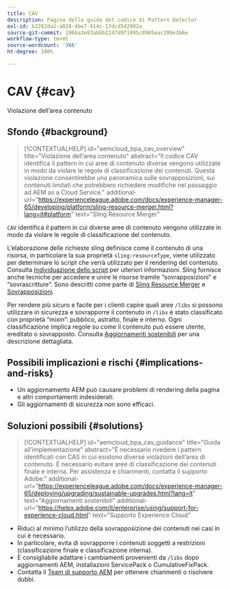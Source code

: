 ```yaml
---
title: CAV
description: Pagina della guida del codice di Pattern Detector
exl-id: b2282da2-a028-4be7-914c-17dcd5d2902a
source-git-commit: 1966a3e83ab6b2247d9f1095c8965eac399e3b6e
workflow-type: tm+mt
source-wordcount: '366'
ht-degree: 100%

---
```


# CAV {#cav}

Violazione dell’area contenuto

## Sfondo {#background}

>[!CONTEXTUALHELP]
>id="aemcloud_bpa_cav_overview"
>title="Violazione dell’area contenuto"
>abstract="Il codice CAV identifica il pattern in cui aree di contenuto diverse vengono utilizzate in modo da violare le regole di classificazione dei contenuti. Questa violazione consentirebbe una panoramica sulle sovrapposizioni, sui contenuti limitati che potrebbero richiedere modifiche nel passaggio ad AEM as a Cloud Service."
>additional-url="https://experienceleague.adobe.com/docs/experience-manager-65/developing/platform/sling-resource-merger.html?lang=it#platform" text="Sling Resource Merger"

`CAV` identifica il pattern in cui diverse aree di contenuto vengono utilizzate in modo da violare le regole di classificazione del contenuto.

L’elaborazione delle richieste sling definisce come il contenuto di una risorsa, in particolare la sua proprietà `sling:resourceType`, viene utilizzato per determinare lo script che verrà utilizzato per il rendering del contenuto. Consulta [Individuazione dello script](https://experienceleague.adobe.com/docs/experience-manager-65/developing/introduction/the-basics.html?lang=it#locating-the-script) per ulteriori informazioni. Sling fornisce anche tecniche per accedere e unire le risorse tramite “sovrapposizioni” e “sovrascritture”. Sono descritti come parte di [Sling Resource Merger](https://experienceleague.adobe.com/docs/experience-manager-65/developing/platform/sling-resource-merger.html?lang=it) e [Sovrapposizioni](https://experienceleague.adobe.com/docs/experience-manager-65/developing/platform/overlays.html?lang=it).

Per rendere più sicuro e facile per i clienti capire quali aree `/libs` si possono utilizzare in sicurezza e sovrapporre il contenuto in `/libs` è stato classificato con proprietà “mixin”: pubblico, astratto, finale e interno. Ogni classificazione implica regole su come il contenuto può essere utente, ereditato o sovrapposto. Consulta [Aggiornamenti sostenibili](https://experienceleague.adobe.com/docs/experience-manager-65/deploying/upgrading/sustainable-upgrades.html?lang=it) per una descrizione dettagliata.

## Possibili implicazioni e rischi {#implications-and-risks}

* Un aggiornamento AEM può causare problemi di rendering della pagina e altri comportamenti indesiderati.
* Gli aggiornamenti di sicurezza non sono efficaci.

## Soluzioni possibili {#solutions}

>[!CONTEXTUALHELP]
>id="aemcloud_bpa_cav_guidance"
>title="Guida all’implementazione"
>abstract="È necessario rivedere i pattern identificati con CAS in cui esistono diverse violazioni dell’area di contenuto. È necessario evitare aree di classificazione dei contenuti finale e interna. Per assistenza e chiarimenti, contatta il supporto Adobe."
>additional-url="https://experienceleague.adobe.com/docs/experience-manager-65/deploying/upgrading/sustainable-upgrades.html?lang=it" text="Aggiornamenti sostenibili"
>additional-url="https://helpx.adobe.com/it/enterprise/using/support-for-experience-cloud.html" text="Supporto Experience Cloud"

* Riduci al minimo l’utilizzo della sovrapposizione dei contenuti nei casi in cui è necessario.
* In particolare, evita di sovrapporre i contenuti soggetti a restrizioni (classificazione finale e classificazione interna).
* È consigliabile adattare i cambiamenti provenienti da `/libs` dopo aggiornamenti AEM, installazioni ServicePack o CumulativeFixPack.
* Contatta il [Team di supporto AEM](https://helpx.adobe.com/it/enterprise/using/support-for-experience-cloud.html) per ottenere chiarimenti o risolvere dubbi.
